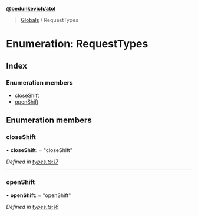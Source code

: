 **[@bedunkevich/atol](../README.md)**

> [Globals](../README.md) / RequestTypes

# Enumeration: RequestTypes

## Index

### Enumeration members

* [closeShift](requesttypes.md#closeshift)
* [openShift](requesttypes.md#openshift)

## Enumeration members

### closeShift

•  **closeShift**:  = "closeShift"

*Defined in [types.ts:17](https://github.com/Bedunkevich/atol/blob/23d5ebe/src/types.ts#L17)*

___

### openShift

•  **openShift**:  = "openShift"

*Defined in [types.ts:16](https://github.com/Bedunkevich/atol/blob/23d5ebe/src/types.ts#L16)*
